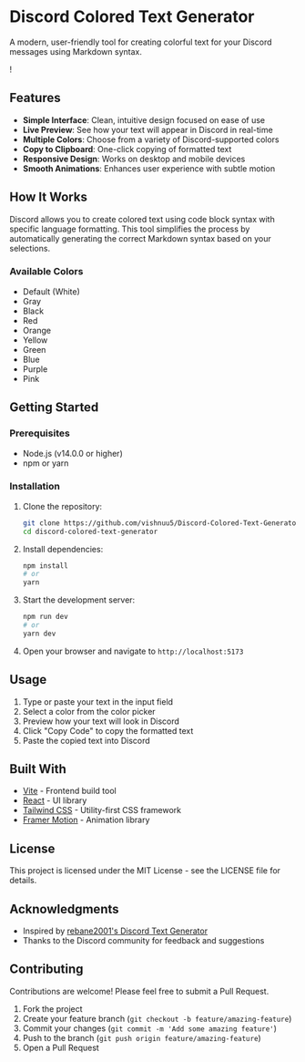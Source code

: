 # Discord Colored Text Generator

A modern, user-friendly tool for creating colorful text for your Discord messages using Markdown syntax.

!

## Features

- **Simple Interface**: Clean, intuitive design focused on ease of use
- **Live Preview**: See how your text will appear in Discord in real-time
- **Multiple Colors**: Choose from a variety of Discord-supported colors
- **Copy to Clipboard**: One-click copying of formatted text
- **Responsive Design**: Works on desktop and mobile devices
- **Smooth Animations**: Enhances user experience with subtle motion

## How It Works

Discord allows you to create colored text using code block syntax with specific language formatting. This tool simplifies the process by automatically generating the correct Markdown syntax based on your selections.

### Available Colors

- Default (White)
- Gray
- Black
- Red
- Orange
- Yellow
- Green
- Blue
- Purple
- Pink

## Getting Started

### Prerequisites

- Node.js (v14.0.0 or higher)
- npm or yarn

### Installation

1. Clone the repository:
   ```bash
   git clone https://github.com/vishnuu5/Discord-Colored-Text-Generator
   cd discord-colored-text-generator
   ```

2. Install dependencies:
   ```bash
   npm install
   # or
   yarn
   ```

3. Start the development server:
   ```bash
   npm run dev
   # or
   yarn dev
   ```

4. Open your browser and navigate to `http://localhost:5173`

## Usage

1. Type or paste your text in the input field
2. Select a color from the color picker
3. Preview how your text will look in Discord
4. Click "Copy Code" to copy the formatted text
5. Paste the copied text into Discord

## Built With

- [Vite](https://vitejs.dev/) - Frontend build tool
- [React](https://reactjs.org/) - UI library
- [Tailwind CSS](https://tailwindcss.com/) - Utility-first CSS framework
- [Framer Motion](https://www.framer.com/motion/) - Animation library

## License

This project is licensed under the MIT License - see the LICENSE file for details.

## Acknowledgments

- Inspired by [rebane2001's Discord Text Generator](https://rebane2001.com/discord-colored-text-generator/)
- Thanks to the Discord community for feedback and suggestions

## Contributing

Contributions are welcome! Please feel free to submit a Pull Request.

1. Fork the project
2. Create your feature branch (`git checkout -b feature/amazing-feature`)
3. Commit your changes (`git commit -m 'Add some amazing feature'`)
4. Push to the branch (`git push origin feature/amazing-feature`)
5. Open a Pull Request
